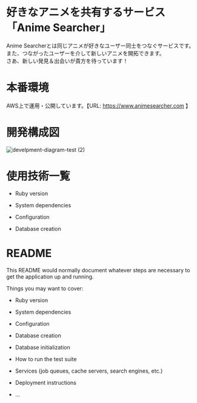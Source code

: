 # 好きなアニメを共有するサービス「Anime Searcher」
Anime Searcherとは同じアニメが好きなユーザー同士をつなぐサービスです。</br>
また、つながったユーザーを介して新しいアニメを開拓できます。</br>
さあ、新しい発見＆出会いが貴方を待っています！

# 本番環境
AWS上で運用・公開しています。【URL: https://www.animesearcher.com 】

# 開発構成図

![develpment-diagram-test (2)](https://user-images.githubusercontent.com/63719647/102009574-adbc4280-3d7b-11eb-96e6-47eba4c0a467.png)

# 使用技術一覧

* Ruby version

* System dependencies

* Configuration

* Database creation

# README

This README would normally document whatever steps are necessary to get the
application up and running.

Things you may want to cover:

* Ruby version

* System dependencies

* Configuration

* Database creation

* Database initialization

* How to run the test suite

* Services (job queues, cache servers, search engines, etc.)

* Deployment instructions

* ...
